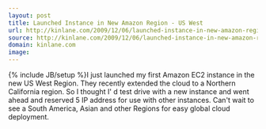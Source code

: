 ```yaml
---
layout: post
title: Launched Instance in New Amazon Region - US West
url: http://kinlane.com/2009/12/06/launched-instance-in-new-amazon-region-us-west/
source: http://kinlane.com/2009/12/06/launched-instance-in-new-amazon-region-us-west/
domain: kinlane.com
image: 
---
```

{% include JB/setup %}I just launched my first Amazon EC2 instance in the new US West Region. They recently extended the cloud to a Northern California region. So I thought I' d test drive with a new instance and went ahead and reserved 5 IP address for use with other instances. Can't wait to see a South America, Asian and other Regions for easy global cloud deployment.